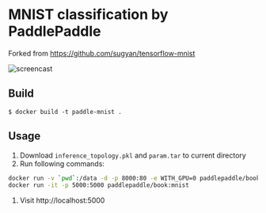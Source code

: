 # MNIST classification by PaddlePaddle

Forked from https://github.com/sugyan/tensorflow-mnist

![screencast](https://cloud.githubusercontent.com/assets/80381/11339453/f04f885e-923c-11e5-8845-33c16978c54d.gif)

## Build

    $ docker build -t paddle-mnist .

## Usage


1. Download `inference_topology.pkl` and `param.tar` to current directory
1. Run following commands:
```bash
docker run -v `pwd`:/data -d -p 8000:80 -e WITH_GPU=0 paddlepaddle/book:serve
docker run -it -p 5000:5000 paddlepaddle/book:mnist
```
1. Visit http://localhost:5000

